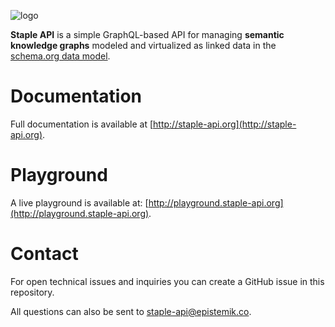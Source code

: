 ![logo](https://github.com/epistemik-co/staple-api/blob/gh-pages/favicon-transparent.png)

**Staple API** is a simple GraphQL-based API for managing **semantic knowledge graphs** modeled and virtualized as linked data in the [schema.org data model](https://schema.org/docs/datamodel.html). 

# Documentation
Full documentation is available at [http://staple-api.org](http://staple-api.org).

# Playground
A live playground is available at: [http://playground.staple-api.org](http://playground.staple-api.org).

# Contact

For open technical issues and inquiries you can create a GitHub issue in this repository. 

All questions can also be sent to [staple-api@epistemik.co](staple-api@epistemik.co).
